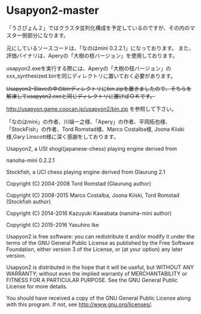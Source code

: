 # Usapyon2-master

「うさぴょん２」ではクラスタ並列化構成を予定しているのですが、その内のマスター側部分になります。


元にしているソースコードは、「なのはmini 0.2.2.1」になっております。 また、評価バイナリは、Aperyの「大樹の枝バージョン」を使用しております。

usapyon2.exeを実行する際には、Aperyの「大樹の枝バージョン」のxxx_synthesized.binを同じディレクトリに置いておく必要があります。

<strike>
Usapyon2-Slaveの中のbinディレクトリにbin.zipを置きましたので、そちらを解凍してusapyon2.exeと同じディレクトリに置けばＯＫです。
</strike>

http://usapyon.game.coocan.jp/usapyon2/bin.zip
を参照して下さい。

「なのはmini」の作者、川端一之様、「Apery」の作者、平岡拓也様、 「StockFish」の作者、Tord Romstad様、Marco Costalba様, Joona Kiiski様,Gary Linscott様に深く感謝をしております。

Usapyon2, a USI shogi(japanese-chess) playing engine derived from

nanoha-mini 0.2.2.1

Stockfish, a UCI chess playing engine derived from Glaurung 2.1

Copyright (C) 2004-2008 Tord Romstad (Glaurung author)

Copyright (C) 2008-2015 Marco Costalba, Joona Kiiski, Tord Romstad (Stockfish author)

Copyright (C) 2014-2016 Kazuyuki Kawabata (nanoha-mini author)

Copyright (C) 2015-2016 Yasuhiro Ike

Usapyon2 is free software: you can redistribute it and/or modify it under the terms of the GNU General Public License as published by the Free Software Foundation, either version 3 of the License, or (at your option) any later version.

Usapyon2 is distributed in the hope that it will be useful, but WITHOUT ANY WARRANTY; without even the implied warranty of MERCHANTABILITY or FITNESS FOR A PARTICULAR PURPOSE. See the GNU General Public License for more details.

You should have received a copy of the GNU General Public License along with this program. If not, see http://www.gnu.org/licenses/.

